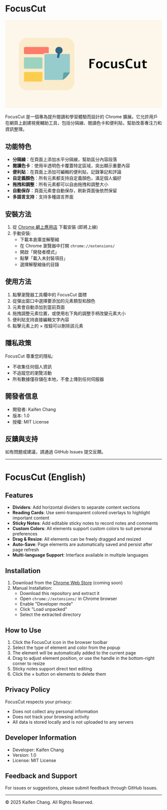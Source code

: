 # FocusCut

<div align="center">
  <img src="banner/FocusCut.png" alt="FocusCut Banner" width="600">
</div>

FocusCut 是一個專為提升閱讀和學習體驗而設計的 Chrome 擴展。它允許用戶在網頁上創建視覺輔助工具，包括分隔線、閱讀色卡和便利貼，幫助改善專注力和資訊整理。


## 功能特色

- **分隔線**：在頁面上添加水平分隔線，幫助區分內容段落
- **閱讀色卡**：使用半透明色卡覆蓋特定區域，突出顯示重要內容
- **便利貼**：在頁面上添加可編輯的便利貼，記錄筆記和評論
- **自定義顏色**：所有元素都支持自定義顏色，滿足個人偏好
- **拖拽和調整**：所有元素都可以自由拖拽和調整大小
- **自動保存**：頁面元素會自動保存，刷新頁面後依然保留
- **多語言支持**：支持多種語言界面

## 安裝方法

1. 從 [Chrome 網上應用店](https://chrome.google.com/webstore) 下載安裝 (即將上線)
2. 手動安裝:
   - 下載本倉庫並解壓縮
   - 在 Chrome 瀏覽器中打開 `chrome://extensions/`
   - 開啟「開發者模式」
   - 點擊「載入未封裝項目」
   - 選擇解壓縮後的目錄

## 使用方法

1. 點擊瀏覽器工具欄中的 FocusCut 圖標
2. 從彈出窗口中選擇要添加的元素類型和顏色
3. 元素會自動添加到當前頁面
4. 拖拽調整元素位置，或使用右下角的調整手柄改變元素大小
5. 便利貼支持直接編輯文字內容
6. 點擊元素上的 × 按鈕可以刪除該元素

## 隱私政策

FocusCut 尊重您的隱私:
- 不收集任何個人資訊
- 不追蹤您的瀏覽活動
- 所有數據僅存儲在本地，不會上傳到任何伺服器

## 開發者信息

- 開發者: Kaifen Chang
- 版本: 1.0
- 授權: MIT License

## 反饋與支持

如有問題或建議，請通過 GitHub Issues 提交反饋。

---

# FocusCut (English)



## Features

- **Dividers**: Add horizontal dividers to separate content sections
- **Reading Cards**: Use semi-transparent colored overlays to highlight important content
- **Sticky Notes**: Add editable sticky notes to record notes and comments
- **Custom Colors**: All elements support custom colors to suit personal preferences
- **Drag & Resize**: All elements can be freely dragged and resized
- **Auto-Save**: Page elements are automatically saved and persist after page refresh
- **Multi-language Support**: Interface available in multiple languages

## Installation

1. Download from the [Chrome Web Store](https://chrome.google.com/webstore) (coming soon)
2. Manual Installation:
   - Download this repository and extract it
   - Open `chrome://extensions/` in Chrome browser
   - Enable "Developer mode"
   - Click "Load unpacked"
   - Select the extracted directory

## How to Use

1. Click the FocusCut icon in the browser toolbar
2. Select the type of element and color from the popup
3. The element will be automatically added to the current page
4. Drag to adjust element position, or use the handle in the bottom-right corner to resize
5. Sticky notes support direct text editing
6. Click the × button on elements to delete them

## Privacy Policy

FocusCut respects your privacy:
- Does not collect any personal information
- Does not track your browsing activity
- All data is stored locally and is not uploaded to any servers

## Developer Information

- Developer: Kaifen Chang
- Version: 1.0
- License: MIT License

## Feedback and Support

For issues or suggestions, please submit feedback through GitHub Issues.

---

© 2025 Kaifen Chang. All Rights Reserved. 